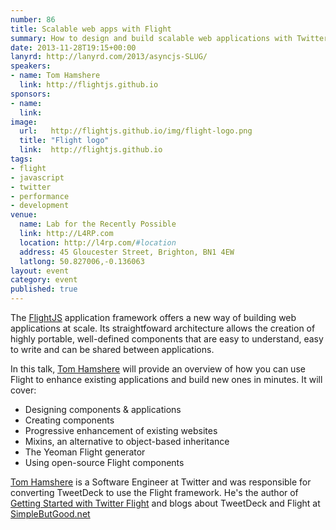 ```yaml
---
number: 86
title: Scalable web apps with Flight
summary: How to design and build scalable web applications with Twitter's Flight framework
date: 2013-11-28T19:15+00:00
lanyrd: http://lanyrd.com/2013/asyncjs-SLUG/
speakers:
- name: Tom Hamshere
  link: http://flightjs.github.io
sponsors:
- name: 
  link: 
image:
  url:   http://flightjs.github.io/img/flight-logo.png
  title: "Flight logo"
  link:  http://flightjs.github.io
tags:
- flight
- javascript
- twitter
- performance
- development
venue:
  name: Lab for the Recently Possible
  link: http://L4RP.com
  location: http://l4rp.com/#location
  address: 45 Gloucester Street, Brighton, BN1 4EW
  latlong: 50.827006,-0.136063
layout: event
category: event
published: true
---
```


The [FlightJS][flight] application framework offers a new way of building web applications at scale. Its straightfoward architecture allows the creation of highly portable, well-defined components that are easy to understand, easy to write and can be shared between applications.

In this talk, [Tom Hamshere][tbrd] will provide an overview of how you can use Flight to enhance existing applications and build new ones in minutes. It will cover:
* Designing components & applications
* Creating components
* Progressive enhancement of existing websites
* Mixins, an alternative to object-based inheritance
* The Yeoman Flight generator
* Using open-source Flight components

[Tom Hamshere][tbrd] is a Software Engineer at Twitter and was responsible for converting TweetDeck to use the Flight framework. He's the author of [Getting Started with Twitter Flight][gswtf] and blogs about TweetDeck and Flight at [SimpleButGood.net][simplebutgood]

[flight]: http://flightjs.github.io
[tbrd]: http://twitter.com/tbrd
[gswtf]: http://www.amazon.co.uk/Getting-Started-Twitter-Flight-ebook/dp/B00FYS7OWA
[simplebutgood]: http://simplebutgood.net